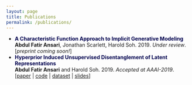 ```yaml
---
layout: page
title: Publications
permalink: /publications/
---
```


* **<span style="color:#01024e">A Characteristic Function Approach to Implicit Generative Modeling</span>**   
   **Abdul Fatir Ansari**, Jonathan Scarlett, Harold Soh. 2019. *Under review*.     
   [*preprint coming soon!*]
* **<span style="color:#01024e">Hyperprior Induced Unsupervised Disentanglement of Latent Representations</span>**   
   **Abdul Fatir Ansari** and Harold Soh. 2019. *Accepted at AAAI-2019*.     
   [[paper](https://arxiv.org/abs/1809.04497) | [code](https://github.com/crslab/CHyVAE) | [dataset](https://github.com/crslab/correlated-ellipses) | [slides]({{site.base}}/files/aaai19.key.zip)]